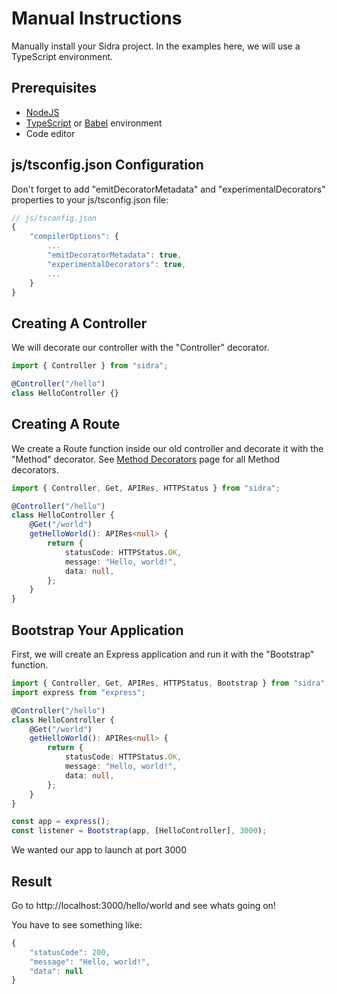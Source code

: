# Manual Instructions

Manually install your Sidra project. In the examples here, we will use a TypeScript environment.

## Prerequisites

-   [NodeJS](https://nodejs.org/)
-   [TypeScript](https://www.typescriptlang.org/) or [Babel](https://babeljs.io/) environment
-   Code editor

## js/tsconfig.json Configuration

Don't forget to add "emitDecoratorMetadata" and "experimentalDecorators" properties to your js/tsconfig.json file:

```javascript
// js/tsconfig.json
{
    "compilerOptions": {
        ...
        "emitDecoratorMetadata": true,
		"experimentalDecorators": true,
        ...
    }
}
```

## Creating A Controller

We will decorate our controller with the "Controller" decorator.

```typescript
import { Controller } from "sidra";

@Controller("/hello")
class HelloController {}
```

## Creating A Route

We create a Route function inside our old controller and decorate it with the "Method" decorator. See [Method Decorators](pages/method-decorators.md) page for all Method decorators.

```typescript
import { Controller, Get, APIRes, HTTPStatus } from "sidra";

@Controller("/hello")
class HelloController {
	@Get("/world")
	getHelloWorld(): APIRes<null> {
		return {
			statusCode: HTTPStatus.OK,
			message: "Hello, world!",
			data: null,
		};
	}
}
```

## Bootstrap Your Application

First, we will create an Express application and run it with the "Bootstrap" function.

```typescript
import { Controller, Get, APIRes, HTTPStatus, Bootstrap } from "sidra";
import express from "express";

@Controller("/hello")
class HelloController {
	@Get("/world")
	getHelloWorld(): APIRes<null> {
		return {
			statusCode: HTTPStatus.OK,
			message: "Hello, world!",
			data: null,
		};
	}
}

const app = express();
const listener = Bootstrap(app, [HelloController], 3000);
```

We wanted our app to launch at port 3000

## Result

Go to http://localhost:3000/hello/world and see whats going on!

You have to see something like:

```javascript
{
    "statusCode": 200,
    "message": "Hello, world!",
    "data": null
}
```
